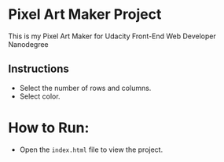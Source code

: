 # Pixel Art Maker Project

This is my Pixel Art Maker for Udacity Front-End Web Developer Nanodegree

## Instructions

* Select the number of rows and columns.
* Select color.


# How to Run:

*  Open the `index.html` file to view the project.